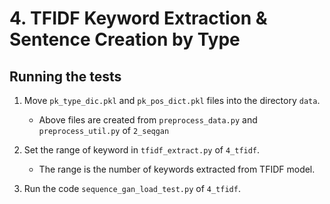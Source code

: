 # 4. TFIDF Keyword Extraction & Sentence Creation by Type

## Running the tests
1. Move `pk_type_dic.pkl` and `pk_pos_dict.pkl` files into the directory `data`.
    - Above files are created from `preprocess_data.py` and `preprocess_util.py` of `2_seqgan`

2. Set the range of keyword in `tfidf_extract.py` of `4_tfidf`.
    - The range is the number of keywords extracted from TFIDF model.

3. Run the code `sequence_gan_load_test.py` of `4_tfidf`.